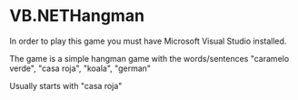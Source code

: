 # VB.NETHangman
<p>In order to play this game you must have Microsoft Visual Studio installed.</p>
<p>The game is a simple hangman game with the words/sentences "caramelo verde", "casa roja", "koala", "german"</p>
<p>Usually starts with "casa roja"</p>
<p></p>
<p></p>
